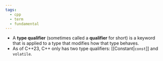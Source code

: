 ```yaml
---
tags:
  - cpp
  - term
  - fundamental
---
```


- A **type qualifier** (sometimes called a **qualifier** for short) is a keyword that is applied to a type that modifies how that type behaves.
- As of C++23, C++ only has two type qualifiers: [[Constant|`const`]] and `volatile`.
